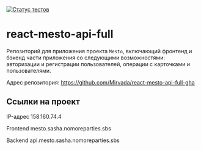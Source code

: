 [![Статус тестов](../../actions/workflows/tests.yml/badge.svg)](../../actions/workflows/tests.yml)

# react-mesto-api-full

Репозиторий для приложения проекта `Mesto`, включающий фронтенд и бэкенд части приложения со следующими возможностями: авторизации и регистрации пользователей, операции с карточками и пользователями.

Адрес репозитория: https://github.com/Mirvada/react-mesto-api-full-gha

## Ссылки на проект

IP-адрес 158.160.74.4

Frontend mesto.sasha.nomoreparties.sbs

Backend api.mesto.sasha.nomoreparties.sbs
